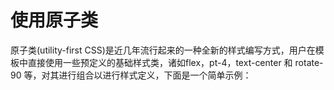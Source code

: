 # 使用原子类

原子类(utility-first CSS)是近几年流行起来的一种全新的样式编写方式，用户在模板中直接使用一些预定义的基础样式类，诸如flex，pt-4，text-center 和 rotate-90 等，对其进行组合以进行样式定义，下面是一个简单示例：

```html

```

